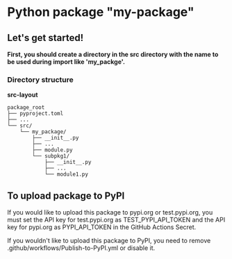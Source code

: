 # Python package "my-package"

## Let's get started!

**First, you should create a directory in the src directory with the name to be used during import like 'my_packge'.**

### Directory structure
**src-layout**
```
package_root
├── pyproject.toml
├── ...
└── src/
    └── my_package/
        ├── __init__.py
        ├── ...
        ├── module.py
        └── subpkg1/
            ├── __init__.py
            ├── ...
            └── module1.py
```


## To upload package to PyPI
If you would like to upload this package to pypi.org or test.pypi.org, you must set the API key for test.pypi.org as TEST_PYPI_API_TOKEN and the API key for pypi.org as PYPI_API_TOKEN in the GitHub Actions Secret.

If you wouldn't like to upload this package to PyPI, you need to remove .github/workflows/Publish-to-PyPI.yml or disable it.
